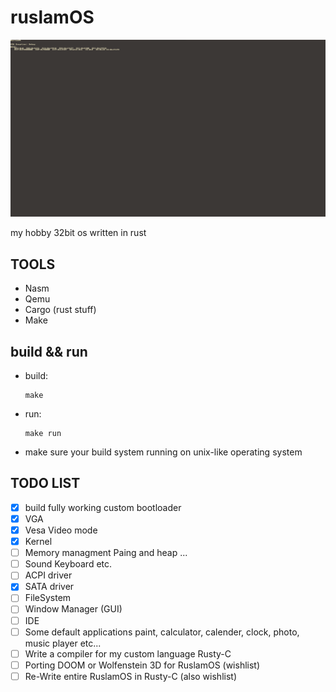 # ruslamOS
![logo](image/exception.png)

my hobby 32bit os written in rust

## TOOLS

* Nasm
* Qemu
* Cargo (rust stuff)
* Make


## build && run

* build:

  ```
  make
  ```

* run:

  ```
  make run
  ```
 
* make sure your build system running on unix-like operating system


## TODO LIST

- [x] build fully working custom bootloader 
- [x] VGA
- [x] Vesa Video mode
- [x] Kernel
- [ ] Memory managment Paing and heap ...
- [ ] Sound Keyboard etc.
- [ ] ACPI driver 
- [x] SATA driver
- [ ] FileSystem
- [ ] Window Manager (GUI)
- [ ] IDE 
- [ ] Some default applications paint, calculator, calender, clock, photo, music player etc...
- [ ] Write a compiler for my custom language Rusty-C
- [ ] Porting DOOM or Wolfenstein 3D for RuslamOS (wishlist)
- [ ] Re-Write entire RuslamOS in Rusty-C (also wishlist)
